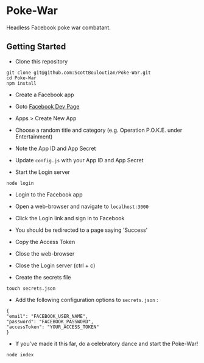 Poke-War
========

Headless Facebook poke war combatant.

Getting Started
-------

* Clone this repository
```
git clone git@github.com:ScottBouloutian/Poke-War.git
cd Poke-War
npm install
```

* Create a Facebook app
 * Goto [Facebook Dev Page](https://developers.facebook.com/)
 * Apps > Create New App
 * Choose a random title and category (e.g. Operation P.O.K.E. under Entertainment)
 * Note the App ID and App Secret
 * Update ```config.js``` with your App ID and App Secret


* Start the Login server
```
node login
```

* Login to the Facebook app
 * Open a web-browser and navigate to ```localhost:3000```
 * Click the Login link and sign in to Facebook
 * You should be redirected to a page saying 'Success'
 * Copy the Access Token
 * Close the web-browser
 * Close the Login server (ctrl + c)


* Create the secrets file
```
touch secrets.json
```

* Add the following configuration options to ```secrets.json``` :
```
{
"email": "FACEBOOK_USER_NAME",
"password": "FACEBOOK_PASSWORD",
"accessToken": "YOUR_ACCESS_TOKEN"
}
```

* If you've made it this far, do a celebratory dance and start the Poke-War!
```
node index
```
